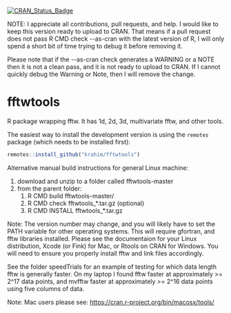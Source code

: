 [![CRAN_Status_Badge](http://www.r-pkg.org/badges/version/fftwtools)](https://cran.r-project.org/package=fftwtools)

NOTE: 
I appreciate all contributions, pull requests, and help. I would like to keep this version ready to upload to CRAN. That means if a pull request does not pass R CMD check --as-cran with the latest version of R, I will only spend a short bit of time trying to debug it before removing it.

Please note that if the  --as-cran check generates a WARNING or a NOTE then it is not a clean pass, and it is not ready to upload to CRAN. If I cannot quickly debug the Warning or Note, then I will remove the change.

fftwtools
=========

R package wrapping fftw. It has 1d, 2d, 3d, multivariate fftw, and other tools.

The easiest way to install the development version is using the `remotes` package (which needs to be installed first):

```r
remotes::install_github("krahim/fftwtools")
```

Alternative manual build instructions for general Linux machine:

1) download and unzip to a folder called fftwtools-master
2) from the parent folder:
    1.  R CMD build fftwtools-master/ 
    2.  R CMD check fftwtools_*.tar.gz (optional)
    3.  R CMD INSTALL fftwtools_*.tar.gz 

Note: The version number may change, and you will likely have to set the PATH variable for other operating systems. This will require gfortran, and fftw libraries installed. Please see the documentaion for your Linux distribution, Xcode (or Fink) for Mac, or Rtools on CRAN for Windows. You will need to ensure you properly install fftw and link files accordingly. 


See the folder speedTrials for an example of testing for which data length fftw is generally faster. On my laptop I found fftw faster at approximately >= 2^17 data points, and mvfftw faster at approximately >= 2^16 data points using five columns of data.

Note: Mac users please see: https://cran.r-project.org/bin/macosx/tools/
